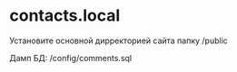 # contacts.local

Установите основной дирректорией сайта папку /public

Дамп БД: /config/comments.sql
